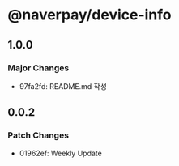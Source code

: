# @naverpay/device-info

## 1.0.0

### Major Changes

- 97fa2fd: README.md 작성

## 0.0.2

### Patch Changes

- 01962ef: Weekly Update
